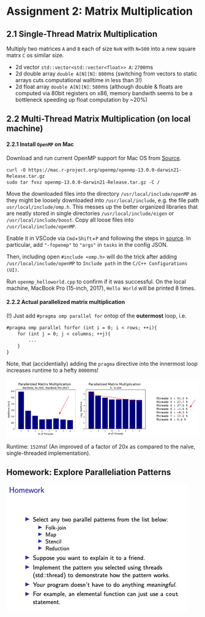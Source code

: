# Assignment 2: Matrix Multiplication

## 2.1 Single-Thread Matrix Multiplication
Multiply two matrices `A` and `B` each of size `NxN` with `N=500` into a new square matrx `C` os similar size.
- 2d vector `std::vector<std::vector<float>> A`: `2700`ms
- 2d double array `double A[N][N]`: `800`ms 
  (switching from vectors to static arrays cuts computational walltime in less than 3!)
- 2d float array `double A[N][N]`: `580`ms 
  (although double & floats are computed via 80bit registers on x86, memory bandwith seems to be a bottleneck speeding up float computation by ~20%) 

## 2.2 Multi-Thread Matrix Multiplication (on local machine)
#### 2.2.1 Install `OpenMP` on Mac
Download and run current OpenMP support for Mac OS from [Source](https://mac.r-project.org/openmp/).
```
curl -O https://mac.r-project.org/openmp/openmp-13.0.0-darwin21-Release.tar.gz
sudo tar fvxz openmp-13.0.0-darwin21-Release.tar.gz -C /
```
Move the downloaded files into the directory `/usr/local/include/openMP` as they might be loosely downloaded into `/usr/local/include`, e.g. the file path `usr/local/include/omp.h`. This messes up the better organized libraries that are neatly stored in single directories `/usr/local/include/eigen` or `/usr/local/include/boost`. Copy all loose files into `/usr/local/include/openMP`. 

Enable it in VSCode via `Cmd`+`Shift`+`P` and following the steps in [source](https://610yilingliu.github.io/2020/07/01/DebugCwithOpenmpinVscode/). In particular, 
add `"-fopenmp"` to `"args"` in `tasks` in the config JSON.

Then, including open `#include <omp.h>` will do the trick after adding `/usr/local/include/openMP` to `Include path` in the `C/C++ Configurations (UI)`. 

Run `openmp_helloworld.cpp` to confirm if it was successful. On the local machine, MacBook Pro (15-inch, 2017), `Hello World` will be printed 8 times.

#### 2.2.2 Actual parallelized matrix multiplication

(!) Just add `#pragma omp parallel for` ontop of the **outermost** loop, i.e.
```
#pragma omp parallel forfor (int i = 0; i < rows; ++i){ 
    for (int j = 0; j < columns; ++j){
        ...
    }
}
```
Note, that (accidentially) adding the `pragma` directive into the innermost loop increases runtime to a hefty `8000`ms! 

![Performance Table](/Assignment_B/performance.png)

Runtime: `152`ms! (An improved of a factor of 20x as compared to the naïve, single-threaded implementation).

## Homework: Explore Paralleliation Patterns
![Homework](/Assignment_B/homework.png)